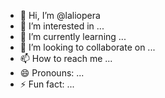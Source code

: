 - 👋 Hi, I’m @laliopera
- 👀 I’m interested in ...
- 🌱 I’m currently learning ...
- 💞️ I’m looking to collaborate on ...
- 📫 How to reach me ...
- 😄 Pronouns: ...
- ⚡ Fun fact: ...

<!---
laliopera/laliopera is a ✨ special ✨ repository because its `README.md` (this file) appears on your GitHub profile.
You can click the Preview link to take a look at your changes.
--->
